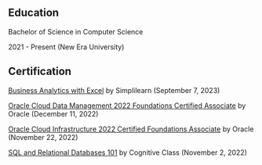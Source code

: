 ## Education
Bachelor of Science in Computer Science 

2021 - Present (New Era University)

## Certification  
[Business Analytics with Excel](https://www.simplilearn.com/skillup-certificate-landing?token=eyJjb3Vyc2VfaWQiOiI2NjQiLCJjZXJ0aWZpY2F0ZV91cmwiOiJodHRwczpcL1wvY2VydGlmaWNhdGVzLnNpbXBsaWNkbi5uZXRcL3NoYXJlXC90aHVtYl80NDk5MTY5XzE2OTQwOTUzNjcucG5nIiwidXNlcm5hbWUiOiJTaW1vdW4gSXJ3aW4gRy4gUmV5ZXMgIn0%3D&utm_source=shared-certificate&utm_medium=lms&utm_campaign=shared-certificate-promotion&referrer=https%3A%2F%2Flms.simplilearn.com%2Fcourses%2F2738%2FBusiness-Analytics-with-Excel%2Fcertificate%2Fdownload-skillup&%24web_only=true&_branch_match_id=1163772792224770321&_branch_referrer=H4sIAAAAAAAAA8soKSkottLXL87MLcjJ1EssKNDLyczL1k%2FVzzPJdjR2zA0PcU4CAF%2BpLtolAAAA) by Simplilearn (September 7, 2023)

[Oracle Cloud Data Management 2022 Foundations Certified Associate](https://catalog-education.oracle.com/pls/certview/sharebadge?id=94053887C1CA78E07E1D103F5265FF7470E9F3F181FAA60432D081314296897A) by Oracle (December 11, 2022)  

[Oracle Cloud Infrastructure 2022 Certified Foundations Associate](https://catalog-education.oracle.com/pls/certview/sharebadge?id=46D9BEF6C8DE3194939C63162C08F0EB446F5C78386AE8F1E1A125AB8A2F0BD7) by Oracle (November 22, 2022)

[SQL and Relational Databases 101](https://courses.cognitiveclass.ai/certificates/d748812cd1ca49868f4c78d001750600) by Cognitive Class (November 2, 2022)

